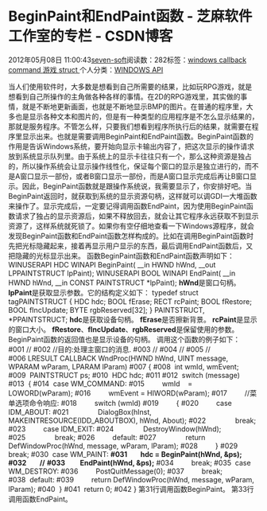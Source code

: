 
# BeginPaint和EndPaint函数 -  芝麻软件工作室的专栏 - CSDN博客


2012年05月08日 11:00:43[seven-soft](https://me.csdn.net/softn)阅读数：282标签：[windows																](https://so.csdn.net/so/search/s.do?q=windows&t=blog)[callback																](https://so.csdn.net/so/search/s.do?q=callback&t=blog)[command																](https://so.csdn.net/so/search/s.do?q=command&t=blog)[游戏																](https://so.csdn.net/so/search/s.do?q=游戏&t=blog)[struct																](https://so.csdn.net/so/search/s.do?q=struct&t=blog)[
							](https://so.csdn.net/so/search/s.do?q=游戏&t=blog)[
																					](https://so.csdn.net/so/search/s.do?q=command&t=blog)个人分类：[WINDOWS API																](https://blog.csdn.net/softn/article/category/1130113)
[
																								](https://so.csdn.net/so/search/s.do?q=command&t=blog)
[
				](https://so.csdn.net/so/search/s.do?q=callback&t=blog)
[
			](https://so.csdn.net/so/search/s.do?q=callback&t=blog)
[
		](https://so.csdn.net/so/search/s.do?q=windows&t=blog)

当人们使用软件时，大多数是想看到自己所需要的结果，比如玩RPG游戏，就是想看到自己所操作的主角做各种各样的事情。在2D的RPG游戏里，其实做的事情，就是不断地更新画面，也就是不断地显示BMP的图片。在普通的程序里，大多也是显示各种文本和图片的，但是有一种类型的应用程序是不怎么显示结果的，那就是服务程序。不管怎么样，只要我们想看到程序所执行后的结果，就需要在程序里显示出来。也就是需要调用BeginPaint和EndPaint函数。BeginPaint函数的作用是告诉Windows系统，要开始向显示卡输出内容了，把这次显示的操作请求放到系统显示队列里。由于系统上的显示卡往往只有一个，那么这种资源是独占的，所以操作系统会让显示操作线性化，保证每个窗口的显示是独立进行的，而不是A窗口显示一部份，或者B窗口显示一部份，而是A窗口显示完成后再让B窗口显示。因此，BeginPaint函数就是跟操作系统说，我需要显示了，你安排好吧。当BeginPaint返回时，就获取到系统的显示资源句柄，这样就可以调GDI一大堆函数来操作了。显示完成后，一定要记得调用函数EndPaint，因为使用BeginPaint函数请求了独占的显示资源后，如果不释放回去，就会让其它程序永远获取不到显示资源了，这样系统就死锁了。如果你有空仔细地查看一下Windows源程序，就会发现BeginPaint函数和EndPaint函数怎样构成的。比如在调用BeginPaint函数时先把光标隐藏起来，接着再显示用户显示的东西，最后调用EndPaint函数后，又把隐藏的光标显示出来。
函数BeginPaint函数和EndPaint函数声明如下：
WINUSERAPI
HDC
WINAPI
BeginPaint(
__in HWND hWnd,
__out LPPAINTSTRUCT lpPaint);
WINUSERAPI
BOOL
WINAPI
EndPaint(
__in HWND hWnd,
__in CONST PAINTSTRUCT *lpPaint);
**hWnd**是窗口句柄。
**lpPaint**是获取显示参数。它的结构定义如下：
typedef struct tagPAINTSTRUCT {
HDC hdc;
BOOL fErase;
RECT rcPaint;
BOOL fRestore;
BOOL fIncUpdate;
BYTE rgbReserved[32];
} PAINTSTRUCT, *PPAINTSTRUCT;
**hdc**是获取设备句柄。
**fErase**是否擦新背景。
**rcPaint**是显示的窗口大小。
**fRestore**、**fIncUpdate**、**rgbReserved**是保留使用的参数。
BeginPaint函数的返回值也是显示设备的句柄。
调用这个函数的例子如下：
\#001 //
\#002 //目的:处理主窗口的消息.
\#003 //
\#004 //
\#005 //
\#006 LRESULT CALLBACK WndProc(HWND hWnd, UINT message, WPARAM wParam, LPARAM lParam)
\#007 {
\#008  int wmId, wmEvent;
\#009  PAINTSTRUCT ps;
\#010  HDC hdc;
\#011
\#012  switch (message)
\#013  {
\#014  case WM_COMMAND:
\#015         wmId    = LOWORD(wParam);
\#016         wmEvent = HIWORD(wParam);
\#017         //菜单选项命令响应:
\#018         switch (wmId)
\#019         {
\#020         case IDM_ABOUT:
\#021               DialogBox(hInst, MAKEINTRESOURCE(IDD_ABOUTBOX), hWnd, About);
\#022               break;
\#023         case IDM_EXIT:
\#024               DestroyWindow(hWnd);
\#025               break;
\#026         default:
\#027               return DefWindowProc(hWnd, message, wParam, lParam);
\#028         }
\#029         break;
\#030  case WM_PAINT:
**\#031        hdc = BeginPaint(hWnd, &ps);**
**\#032        //**
**\#033         EndPaint(hWnd, &ps);**
\#034         break;
\#035  case WM_DESTROY:
\#036         PostQuitMessage(0);
\#037         break;
\#038  default:
\#039         return DefWindowProc(hWnd, message, wParam, lParam);
\#040  }
\#041  return 0;
\#042 }
第31行调用函数BeginPaint。
第33行调用函数EndPaint。


